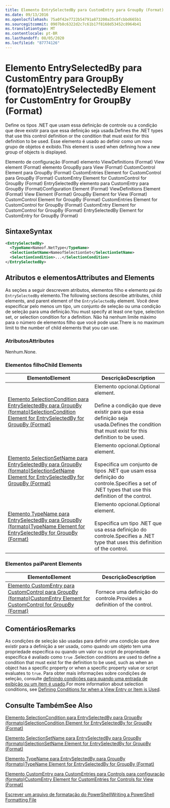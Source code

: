 ```yaml
---
title: Elemento EntrySelectedBy para CustomEntry para GroupBy (Format) | Microsoft Docs
ms.date: 09/13/2016
ms.openlocfilehash: 75a0f42e7722b54791a873200a35c8fcbbd665b1
ms.sourcegitcommit: 0907b8c6322d2c7c61b17f8168d53452c8964b41
ms.translationtype: MT
ms.contentlocale: pt-BR
ms.lasthandoff: 08/05/2020
ms.locfileid: "87774126"
---
```

# <a name="entryselectedby-element-for-customentry-for-groupby-format"></a><span data-ttu-id="4a9e0-102">Elemento EntrySelectedBy para CustomEntry para GroupBy (formato)</span><span class="sxs-lookup"><span data-stu-id="4a9e0-102">EntrySelectedBy Element for CustomEntry for GroupBy (Format)</span></span>

<span data-ttu-id="4a9e0-103">Define os tipos .NET que usam essa definição de controle ou a condição que deve existir para que essa definição seja usada.</span><span class="sxs-lookup"><span data-stu-id="4a9e0-103">Defines the .NET types that use this control definition or the condition that must exist for this definition to be used.</span></span> <span data-ttu-id="4a9e0-104">Esse elemento é usado ao definir como um novo grupo de objetos é exibido.</span><span class="sxs-lookup"><span data-stu-id="4a9e0-104">This element is used when defining how a new group of objects is displayed.</span></span>

<span data-ttu-id="4a9e0-105">Elemento de configuração (Format) elemento ViewDefinitions (Format) View element (Format) elemento GroupBy para View (Format) CustomControl Element para GroupBy (Format) CustomEntries Element for CustomControl para GroupBy (Format) CustomEntry Element for CustomControl for GroupBy (Format) EntrySelectedBy elemento para CustomEntry para GroupBy (Format)</span><span class="sxs-lookup"><span data-stu-id="4a9e0-105">Configuration Element (Format) ViewDefinitions Element (Format) View Element (Format) GroupBy Element for View (Format) CustomControl Element for GroupBy (Format) CustomEntries Element for CustomControl for GroupBy (Format) CustomEntry Element for CustomControl for GroupBy (Format) EntrySelectedBy Element for CustomEntry for GroupBy (Format)</span></span>

## <a name="syntax"></a><span data-ttu-id="4a9e0-106">Sintaxe</span><span class="sxs-lookup"><span data-stu-id="4a9e0-106">Syntax</span></span>

```xml
<EntrySelectedBy>
  <TypeName>Nameof.NetType</TypeName>
  <SelectionSetName>NameofSelectionSet</SelectionSetName>
  <SelectionCondition>...</SelectionCondition>
</EntrySelectedBy>
```

## <a name="attributes-and-elements"></a><span data-ttu-id="4a9e0-107">Atributos e elementos</span><span class="sxs-lookup"><span data-stu-id="4a9e0-107">Attributes and Elements</span></span>

<span data-ttu-id="4a9e0-108">As seções a seguir descrevem atributos, elementos filho e elemento pai do `EntrySelectedBy` elemento.</span><span class="sxs-lookup"><span data-stu-id="4a9e0-108">The following sections describe attributes, child elements, and parent element of the `EntrySelectedBy` element.</span></span> <span data-ttu-id="4a9e0-109">Você deve especificar pelo menos um tipo, um conjunto de seleção ou uma condição de seleção para uma definição.</span><span class="sxs-lookup"><span data-stu-id="4a9e0-109">You must specify at least one type, selection set, or selection condition for a definition.</span></span> <span data-ttu-id="4a9e0-110">Não há nenhum limite máximo para o número de elementos filho que você pode usar.</span><span class="sxs-lookup"><span data-stu-id="4a9e0-110">There is no maximum limit to the number of child elements that you can use.</span></span>

### <a name="attributes"></a><span data-ttu-id="4a9e0-111">Atributos</span><span class="sxs-lookup"><span data-stu-id="4a9e0-111">Attributes</span></span>

<span data-ttu-id="4a9e0-112">Nenhum.</span><span class="sxs-lookup"><span data-stu-id="4a9e0-112">None.</span></span>

### <a name="child-elements"></a><span data-ttu-id="4a9e0-113">Elementos filho</span><span class="sxs-lookup"><span data-stu-id="4a9e0-113">Child Elements</span></span>

|<span data-ttu-id="4a9e0-114">Elemento</span><span class="sxs-lookup"><span data-stu-id="4a9e0-114">Element</span></span>|<span data-ttu-id="4a9e0-115">Descrição</span><span class="sxs-lookup"><span data-stu-id="4a9e0-115">Description</span></span>|
|-------------|-----------------|
|[<span data-ttu-id="4a9e0-116">Elemento SelectionCondition para EntrySelectedBy para GroupBy (formato)</span><span class="sxs-lookup"><span data-stu-id="4a9e0-116">SelectionCondition Element for EntrySelectedBy for GroupBy (Format)</span></span>](./selectioncondition-element-for-entryselectedby-for-groupby-format.md)|<span data-ttu-id="4a9e0-117">Elemento opcional.</span><span class="sxs-lookup"><span data-stu-id="4a9e0-117">Optional element.</span></span><br /><br /> <span data-ttu-id="4a9e0-118">Define a condição que deve existir para que essa definição seja usada.</span><span class="sxs-lookup"><span data-stu-id="4a9e0-118">Defines the condition that must exist for this definition to be used.</span></span>|
|[<span data-ttu-id="4a9e0-119">Elemento SelectionSetName para EntrySelectedBy para GroupBy (formato)</span><span class="sxs-lookup"><span data-stu-id="4a9e0-119">SelectionSetName Element for EntrySelectedBy for GroupBy (Format)</span></span>](./selectionsetname-element-for-entryselectedby-for-groupby-format.md)|<span data-ttu-id="4a9e0-120">Elemento opcional.</span><span class="sxs-lookup"><span data-stu-id="4a9e0-120">Optional element.</span></span><br /><br /> <span data-ttu-id="4a9e0-121">Especifica um conjunto de tipos .NET que usam essa definição do controle.</span><span class="sxs-lookup"><span data-stu-id="4a9e0-121">Specifies a set of .NET types that use this definition of the control.</span></span>|
|[<span data-ttu-id="4a9e0-122">Elemento TypeName para EntrySelectedBy para GroupBy (formato)</span><span class="sxs-lookup"><span data-stu-id="4a9e0-122">TypeName Element for EntrySelectedBy for GroupBy (Format)</span></span>](./typename-element-for-entryselectedby-for-groupby-format.md)|<span data-ttu-id="4a9e0-123">Elemento opcional.</span><span class="sxs-lookup"><span data-stu-id="4a9e0-123">Optional element.</span></span><br /><br /> <span data-ttu-id="4a9e0-124">Especifica um tipo .NET que usa essa definição do controle.</span><span class="sxs-lookup"><span data-stu-id="4a9e0-124">Specifies a .NET type that uses this definition of the control.</span></span>|

### <a name="parent-elements"></a><span data-ttu-id="4a9e0-125">Elementos pai</span><span class="sxs-lookup"><span data-stu-id="4a9e0-125">Parent Elements</span></span>

|<span data-ttu-id="4a9e0-126">Elemento</span><span class="sxs-lookup"><span data-stu-id="4a9e0-126">Element</span></span>|<span data-ttu-id="4a9e0-127">Descrição</span><span class="sxs-lookup"><span data-stu-id="4a9e0-127">Description</span></span>|
|-------------|-----------------|
|[<span data-ttu-id="4a9e0-128">Elemento CustomEntry para CustomControl para GroupBy (formato)</span><span class="sxs-lookup"><span data-stu-id="4a9e0-128">CustomEntry Element for CustomControl for GroupBy (Format)</span></span>](./customentry-element-for-customcontrol-for-groupby-format.md)|<span data-ttu-id="4a9e0-129">Fornece uma definição do controle.</span><span class="sxs-lookup"><span data-stu-id="4a9e0-129">Provides a definition of the control.</span></span>|

## <a name="remarks"></a><span data-ttu-id="4a9e0-130">Comentários</span><span class="sxs-lookup"><span data-stu-id="4a9e0-130">Remarks</span></span>

<span data-ttu-id="4a9e0-131">As condições de seleção são usadas para definir uma condição que deve existir para a definição a ser usada, como quando um objeto tem uma propriedade específica ou quando um valor ou script de propriedade específica é avaliado como `true` .</span><span class="sxs-lookup"><span data-stu-id="4a9e0-131">Selection conditions are used to define a condition that must exist for the definition to be used, such as when an object has a specific property or when a specific property value or script evaluates to `true`.</span></span> <span data-ttu-id="4a9e0-132">Para obter mais informações sobre condições de seleção, consulte [definindo condições para quando uma entrada de exibição ou um item é usado](./defining-conditions-for-displaying-data.md).</span><span class="sxs-lookup"><span data-stu-id="4a9e0-132">For more information about selection conditions, see [Defining Conditions for when a View Entry or Item is Used](./defining-conditions-for-displaying-data.md).</span></span>

## <a name="see-also"></a><span data-ttu-id="4a9e0-133">Consulte Também</span><span class="sxs-lookup"><span data-stu-id="4a9e0-133">See Also</span></span>

[<span data-ttu-id="4a9e0-134">Elemento SelectionCondition para EntrySelectedBy para GroupBy (formato)</span><span class="sxs-lookup"><span data-stu-id="4a9e0-134">SelectionCondition Element for EntrySelectedBy for GroupBy (Format)</span></span>](./selectioncondition-element-for-entryselectedby-for-groupby-format.md)

[<span data-ttu-id="4a9e0-135">Elemento SelectionSetName para EntrySelectedBy para GroupBy (formato)</span><span class="sxs-lookup"><span data-stu-id="4a9e0-135">SelectionSetName Element for EntrySelectedBy for GroupBy (Format)</span></span>](./selectionsetname-element-for-entryselectedby-for-groupby-format.md)

[<span data-ttu-id="4a9e0-136">Elemento TypeName para EntrySelectedBy para GroupBy (formato)</span><span class="sxs-lookup"><span data-stu-id="4a9e0-136">TypeName Element for EntrySelectedBy for GroupBy (Format)</span></span>](./typename-element-for-entryselectedby-for-groupby-format.md)

[<span data-ttu-id="4a9e0-137">Elemento CustomEntry para CustomEntries para Controls para configuração (formato)</span><span class="sxs-lookup"><span data-stu-id="4a9e0-137">CustomEntry Element for CustomEntries for Controls for View (Format)</span></span>](./customentry-element-for-customentries-for-controls-for-view-format.md)

[<span data-ttu-id="4a9e0-138">Escrever um arquivo de formatação do PowerShell</span><span class="sxs-lookup"><span data-stu-id="4a9e0-138">Writing a PowerShell Formatting File</span></span>](./writing-a-powershell-formatting-file.md)
